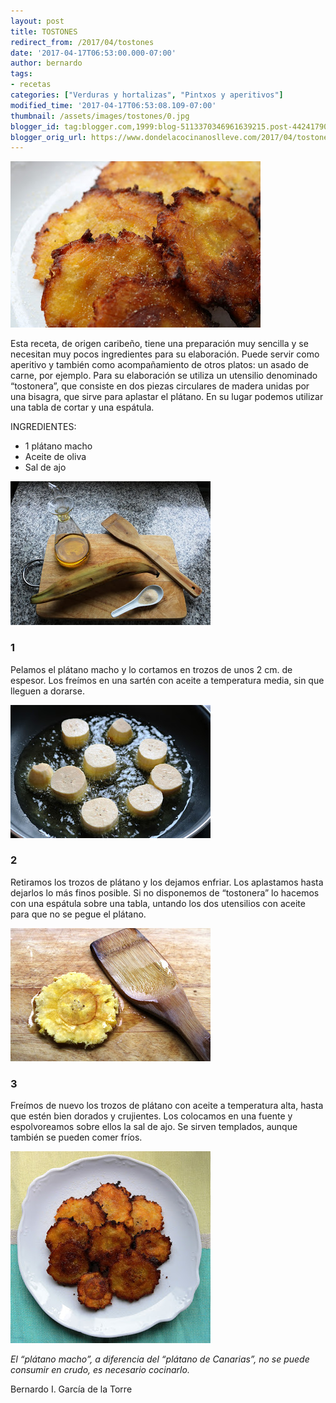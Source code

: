 ```yaml
---
layout: post
title: TOSTONES
redirect_from: /2017/04/tostones
date: '2017-04-17T06:53:00.000-07:00'
author: bernardo
tags:
- recetas
categories: ["Verduras y hortalizas", "Pintxos y aperitivos"]
modified_time: '2017-04-17T06:53:08.109-07:00'
thumbnail: /assets/images/tostones/0.jpg
blogger_id: tag:blogger.com,1999:blog-5113370346961639215.post-4424179051606452932
blogger_orig_url: https://www.dondelacocinanoslleve.com/2017/04/tostones.html
---
```


![](/assets/images/tostones/0.jpg)

  
Esta receta, de origen caribeño, tiene una preparación muy sencilla y se necesitan muy pocos ingredientes para su elaboración. Puede servir como aperitivo y también como acompañamiento de otros platos: un asado de carne, por ejemplo. Para su elaboración se utiliza un utensilio denominado “tostonera”, que consiste en dos piezas circulares de madera unidas por una bisagra, que sirve para aplastar el plátano. En su lugar podemos utilizar una tabla de cortar y una espátula.  

INGREDIENTES:
* 1 plátano macho
* Aceite de oliva
* Sal de ajo  

![](/assets/images/tostones/1.jpg)

  

### 1

Pelamos el plátano macho y lo cortamos en trozos de unos 2 cm. de espesor. Los freímos en una sartén con aceite a temperatura media, sin que lleguen a dorarse.  

![](/assets/images/tostones/2.jpg)



### 2

Retiramos los trozos de plátano y los dejamos enfriar. Los aplastamos hasta dejarlos lo más finos posible. Si no disponemos de “tostonera” lo hacemos con una espátula sobre una tabla, untando los dos utensilios con aceite para que no se pegue el plátano.  

![](/assets/images/tostones/3.jpg)

  

### 3

Freímos de nuevo los trozos de plátano con aceite a temperatura alta, hasta que estén bien dorados y crujientes. Los colocamos en una fuente y espolvoreamos sobre ellos la sal de ajo. Se sirven templados, aunque también se pueden comer fríos.  

![](/assets/images/tostones/4.jpg)

  
_El “plátano macho”, a diferencia del “plátano de Canarias”, no se puede consumir en crudo, es necesario cocinarlo._  

Bernardo I. García de la Torre

